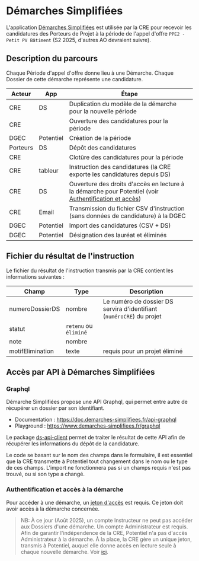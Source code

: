 # Démarches Simplifiées

L'application [Démarches Simplifiées](https://github.com/demarches-simplifiees/demarches-simplifiees.fr) est utilisée par la CRE pour recevoir les candidatures des Porteurs de Projet à la période de l'appel d'offre `PPE2 - Petit PV Bâtiment` (S2 2025, d'autres AO devraient suivre).

## Description du parcours

Chaque Période d'appel d'offre donne lieu à une Démarche. Chaque Dossier de cette démarche représente une candidature.

| Acteur   | App       | Étape                                                                                                                               |
| -------- | --------- | ----------------------------------------------------------------------------------------------------------------------------------- |
| CRE      | DS        | Duplication du modèle de la démarche pour la nouvelle période                                                                       |
| CRE      |           | Ouverture des candidatures pour la période                                                                                          |
| DGEC     | Potentiel | Création de la période                                                                                                              |
| Porteurs | DS        | Dépôt des candidatures                                                                                                              |
| CRE      |           | Clotûre des candidatures pour la période                                                                                            |
| CRE      | tableur   | Instruction des candidatures (la CRE exporte les candidatures depuis DS)                                                            |
| CRE      | DS        | Ouverture des droits d'accès en lecture à la démarche pour Potentiel (voir [Authentification et accès](#authentification-et-accès)) |
| CRE      | Email     | Transmission du fichier CSV d'instruction (sans données de candidature) à la DGEC                                                   |
| DGEC     | Potentiel | Import des candidatures (CSV + DS)                                                                                                  |
| DGEC     | Potentiel | Désignation des lauréat et éliminés                                                                                                 |

## Fichier du résultat de l'instruction

Le fichier du résultat de l'instruction transmis par la CRE contient les informations suivantes :

| Champ            | Type                  | Description                                                           |
| ---------------- | --------------------- | --------------------------------------------------------------------- |
| numeroDossierDS  | nombre                | Le numéro de dossier DS servira d'identifiant (`numéroCRE`) du projet |
| statut           | `retenu` ou `éliminé` |                                                                       |
| note             | nombre                |                                                                       |
| motifElimination | texte                 | requis pour un projet éliminé                                         |

## Accès par API à Démarches Simplifiées

### Graphql

Démarche Simplifiées propose une API Graphql, qui permet entre autre de récupérer un dossier par son identifiant.

- Documentation : https://doc.demarches-simplifiees.fr/api-graphql
- Playground : https://www.demarches-simplifiees.fr/graphql

Le package [ds-api-client](/packages/infrastructure/ds-api-client/) permet de traiter le résultat de cette API afin de récupérer les informations du dépôt de la candidature.

Le code se basant sur le nom des champs dans le formulaire, il est essentiel que la CRE transmette à Potentiel tout changement dans le nom ou le type de ces champs. L'import ne fonctionnera pas si un champs requis n'est pas trouvé, ou si son type a changé.

### Authentification et accès à la démarche

Pour accéder à une démarche, un [jeton d'accès](https://doc.demarches-simplifiees.fr/api-graphql/jeton-dauthentification) est requis.
Ce jeton doit avoir accès à la démarche concernée.

> NB: À ce jour (Août 2025), un compte Instructeur ne peut pas accéder aux Dossiers d'une démarche. Un compte Administrateur est requis.
> Afin de garantir l'indépendence de la CRE, Potentiel n'a pas d'accès Administrateur à la démarche.
> À la place, la CRE gère un unique jeton, transmis à Potentiel, auquel elle donne accès en lecture seule à chaque nouvelle démarche. Voir [ici](https://doc.demarches-simplifiees.fr/api-graphql/jeton-dauthentification#acceder-en-lecture-et-ou-ecriture-uniquement-a-une-liste-fermee-des-demarches-de-ladministrateur-aya).
